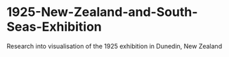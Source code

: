 # 1925-New-Zealand-and-South-Seas-Exhibition

Research into visualisation of the 1925 exhibition in Dunedin, New Zealand
